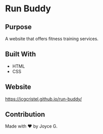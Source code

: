 # Run Buddy

## Purpose
A website that offers fitness training services.

## Built With
* HTML
* CSS

## Website
https://jcgcristel.github.io/run-buddy/

## Contribution
Made with ❤️ by Joyce G.
